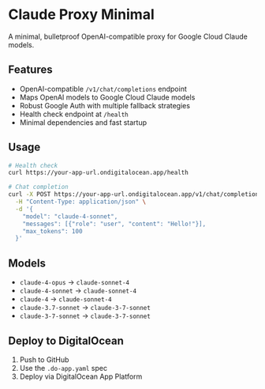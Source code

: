 # Claude Proxy Minimal

A minimal, bulletproof OpenAI-compatible proxy for Google Cloud Claude models.

## Features

- OpenAI-compatible `/v1/chat/completions` endpoint
- Maps OpenAI models to Google Cloud Claude models
- Robust Google Auth with multiple fallback strategies
- Health check endpoint at `/health`
- Minimal dependencies and fast startup

## Usage

```bash
# Health check
curl https://your-app-url.ondigitalocean.app/health

# Chat completion
curl -X POST https://your-app-url.ondigitalocean.app/v1/chat/completions \
  -H "Content-Type: application/json" \
  -d '{
    "model": "claude-4-sonnet",
    "messages": [{"role": "user", "content": "Hello!"}],
    "max_tokens": 100
  }'
```

## Models

- `claude-4-opus` → `claude-sonnet-4`
- `claude-4-sonnet` → `claude-sonnet-4`
- `claude-4` → `claude-sonnet-4`
- `claude-3.7-sonnet` → `claude-3-7-sonnet`
- `claude-3-7-sonnet` → `claude-3-7-sonnet`

## Deploy to DigitalOcean

1. Push to GitHub
2. Use the `.do-app.yaml` spec
3. Deploy via DigitalOcean App Platform
